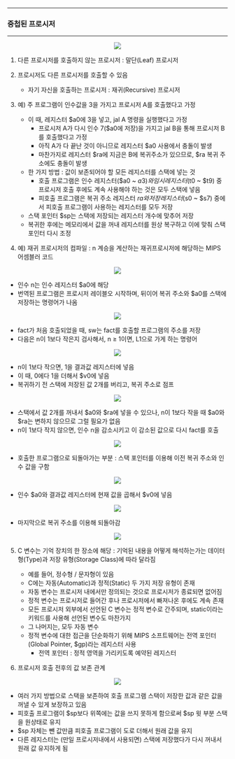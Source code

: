 -----
### 중첩된 프로시저
-----
<div align="center">
<img src="https://github.com/user-attachments/assets/2ffa6443-0d23-4613-9811-2ba73fdcc901">
</div>

1. 다른 프로시저를 호출하지 않는 프로시저 : 말단(Leaf) 프로시저
2. 프로시저도 다른 프로시저를 호출할 수 있음
   - 자기 자신을 호출하는 프로시저 : 재귀(Recursive) 프로시저

3. 예) 주 프로그램이 인수값을 3을 가지고 프로시저 A를 호출했다고 가정
   - 이 때, 레지스터 $a0에 3을 넣고, jal A 명령을 실행했다고 가정
     + 프로시저 A가 다시 인수 7($a0에 저장)을 가지고 jal B을 통해 프로시저 B를 호출했다고 가정
     + 아직 A가 다 끝난 것이 아니므로 레지스터 $a0 사용에서 충돌이 발생
     + 마찬가지로 레지스터 $ra에 지금은 B에 복귀주소가 있으므로, $ra 복귀 주소에도 충돌이 발생
   - 한 가지 방법 : 값이 보존되어야 할 모든 레지스터를 스택에 넣는 것
     + 호출 프로그램은 인수 레지스터($a0 ~ $a3)와 임시 레지스터($t0 ~ $t9) 중 프로시저 호출 후에도 계속 사용해야 하는 것은 모두 스택에 넣음
     + 피호출 프로그램은 복귀 주소 레지스터 $ra와 저장 레지스터($s0 ~ $s7) 중에서 피호출 프로그램이 사용하는 레지스터를 모두 저장
   - 스택 포인터 $sp는 스택에 저장되는 레지스터 개수에 맞추어 저장
   - 복귀한 후에는 메모리에서 값을 꺼내 레지스터를 원상 복구하고 이에 맞춰 스택 포인터 다시 조정

4. 예) 재귀 프로시저의 컴파일 : n 계승을 계산하는 재귀프로시저에 해당하는 MIPS 어셈블러 코드
<div align="center">
<img src="https://github.com/user-attachments/assets/75f26a8c-74d5-4451-9054-42d8f1ac185e">
</div>

   - 인수 n는 인수 레지스터 $a0에 해당
   - 번역된 프로그램은 프로시저 레이블오 시작하며, 뒤이어 복귀 주소와 $a0를 스택에 저장하는 명령어가 나옴
<div align="center">
<img src="https://github.com/user-attachments/assets/f92db180-00b5-4af1-bbc3-5838323e569b">
</div>

   - fact가 처음 호출되었을 때, sw는 fact를 호출할 프로그램의 주소를 저장
   - 다음은 n이 1보다 작은지 검사해서, n ≥ 1이면, L1으로 가게 하는 명령어
<div align="center">
<img src="https://github.com/user-attachments/assets/3d7d00c4-5550-404b-af26-571c2dc489cf">
</div>

   - n이 1보다 작으면, 1을 결과값 레지스터에 넣음
   - 이 때, 0에다 1을 더해서 $v0에 넣음
   - 복귀하기 전 스택에 저장된 값 2개를 버리고, 복귀 주소로 점프
<div align="center">
<img src="https://github.com/user-attachments/assets/8a29ef13-9cb8-40d1-8e95-9aaed12a5aa6">
</div>

   - 스택에서 값 2개를 꺼내서 $a0와 $ra에 넣을 수 있으나, n이 1보다 작을 때 $a0와 $ra는 변하지 않으므로 그럴 필요가 없음
   - n이 1보다 작지 않으면, 인수 n을 감소시키고 이 감소된 값으로 다시 fact를 호출
<div align="center">
<img src="https://github.com/user-attachments/assets/462da8a4-469f-4559-829f-3c878bc7b268">
</div>

   - 호출한 프로그램으로 되돌아가는 부분 : 스택 포인터를 이용해 이전 복귀 주소와 인수 값을 구함
<div align="center">
<img src="https://github.com/user-attachments/assets/8c00998e-f721-44f4-8407-b1ee6b482b67">
</div>

   - 인수 $a0와 결과값 레지스터에 현재 값을 곱해서 $v0에 넣음
<div align="center">
<img src="https://github.com/user-attachments/assets/4de5d92e-cd17-4a64-a7ea-eb55db760010">
</div>

   - 마지막으로 복귀 주소를 이용해 되돌아감
<div align="center">
<img src="https://github.com/user-attachments/assets/e9d1188e-b4eb-4b04-b6ab-4d5ab3122d42">
</div>

5. C 변수는 기억 장치의 한 장소에 해당 : 기억된 내용을 어떻게 해석하는가는 데이터형(Type)과 저장 유형(Storage Class)에 따라 달라짐
   - 예를 들어, 정수형 / 문자형이 있음
   - C에는 자동(Automatic)과 정적(Static) 두 가지 저장 유형이 존재
   - 자동 변수는 프로시저 내에서만 정의되는 것으로 프로시저가 종료되면 없어짐
   - 정적 변수는 프로시저로 들어간 후나 프로시저에서 빠져나온 후에도 계속 존재
   - 모든 프로시저 외부에서 선언된 C 변수는 정적 변수로 간주되며, static이라는 키워드를 사용해 선언된 변수도 마찬가지
   - 그 나머지는, 모두 자동 변수
   - 정적 변수에 대한 접근을 단순화하기 위해 MIPS 소프트웨어는 전역 포인터(Global Pointer, $gp)라는 레지스터 사용
     + 전역 포인터 : 정적 영역을 가리키도록 예약된 레지스터

6. 프로시저 호출 전후의 값 보존 관계
<div align="center">
<img src="https://github.com/user-attachments/assets/e00622e2-0ec4-496f-aa8d-74167df17c23">
</div>

   - 여러 가지 방법으로 스택을 보존하여 호출 프로그램 스택이 저장한 값과 같은 값을 꺼낼 수 있게 보장하고 있음
   - 피호출 프로그램이 $sp보다 위쪽에는 값을 쓰지 못하게 함으로써 $sp 윗 부분 스택을 원상태로 유지
   - $sp 자체는 뺀 값만큼 피호출 프로그램이 도로 더해서 원래 값을 유지
   - 다른 레지스터는 (만일 프로시저내에서 사용되면) 스택에 저장했다가 다시 꺼내서 원래 값 유지하게 됨
